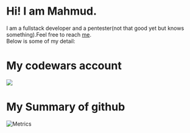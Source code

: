 # Hi! I am Mahmud.
I am a fullstack developer and a pentester(not that good yet but knows something).Feel free to reach <a href="mailto:omega@fuwari.be">me</a>.<br>
Below is some of my detail:
# My codewars account
<a href="https://codewars/users/MAHMUD1223"><img src="https://www.codewars.com/users/MAHMUD1223/badges/large"></a>

# My Summary of github
![Metrics](https://metrics.lecoq.io/MAHMUD1223?template=classic&isocalendar=1&languages=1&lines=1&habits=1&people=1&achievements=1&code=1&introduction=1&fortune=1&base=header%2C%20activity%2C%20community%2C%20repositories%2C%20metadata&base.indepth=false&base.hireable=false&base.skip=false&isocalendar=false&isocalendar.duration=full-year&languages=false&languages.limit=20&languages.threshold=0%25&languages.other=true&languages.colors=github&languages.sections=most-used&languages.indepth=false&languages.analysis.timeout=15&languages.analysis.timeout.repositories=7.5&languages.categories=markup%2C%20programming&languages.recent.categories=markup%2C%20programming&languages.recent.load=300&languages.recent.days=14&lines=false&lines.sections=base&lines.repositories.limit=4&lines.history.limit=1&habits=false&habits.from=200&habits.days=14&habits.facts=true&habits.charts=false&habits.charts.type=classic&habits.trim=false&habits.languages.limit=8&habits.languages.threshold=0%25&people=false&people.limit=24&people.identicons=false&people.identicons.hide=false&people.size=28&people.types=followers&people.shuffle=false&achievements=false&achievements.threshold=C&achievements.secrets=true&achievements.display=detailed&achievements.limit=0&code=false&code.lines=12&code.load=400&code.days=3&code.visibility=public&code.languages=javascript%2C%20python%2C%20ruby%2C%20typescript%2C%20cpp&introduction=false&introduction.title=true&fortune=false&config.timezone=Asia%2FDhaka)
